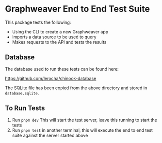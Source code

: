 # Graphweaver End to End Test Suite

This package tests the following:

- Using the CLI to create a new Graphweaver app
- Imports a data source to be used to query
- Makes requests to the API and tests the results

## Database

The database used to run these tests can be found here:

https://github.com/lerocha/chinook-database

The SQLite file has been copied from the above directory and stored in `database.sqlite`.

## To Run Tests

1. Run `pnpm dev` This will start the test server, leave this running to start the tests
2. Run `pnpm test` in another terminal, this will execute the end to end test suite against the server started above
